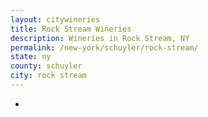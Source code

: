```yaml
---
layout: citywineries
title: Rock Stream Wineries
description: Wineries in Rock Stream, NY
permalink: /new-york/schuyler/rock-stream/
state: ny
county: schuyler
city: rock stream
---
```

-
